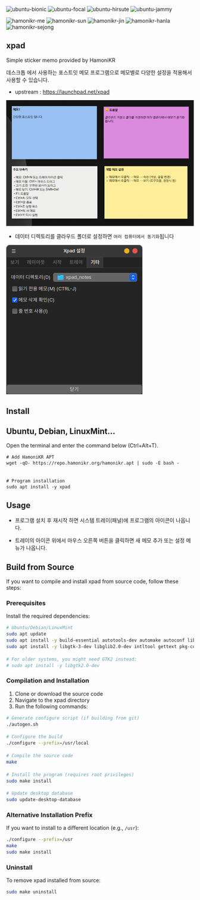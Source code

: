 ![ubuntu-bionic](https://img.shields.io/badge/ubuntu-18.04-red)
![ubuntu-focal](https://img.shields.io/badge/ubuntu-20.04-red)
![ubuntu-hirsute](https://img.shields.io/badge/ubuntu-21.04-red)
![ubuntu-jammy](https://img.shields.io/badge/ubuntu-22.04-red)

![hamonikr-me](https://img.shields.io/badge/hamonikr-me-orange)
![hamonikr-sun](https://img.shields.io/badge/hamonikr-sun-blue)
![hamonikr-jin](https://img.shields.io/badge/hamonikr-jin-green)
![hamonikr-hanla](https://img.shields.io/badge/hamonikr-hanla-purple)
![hamonikr-sejong](https://img.shields.io/badge/hamonikr-sejong-yellow)

## xpad

Simple sticker memo provided by HamoniKR

데스크톱 에서 사용하는 포스트잇 메모 프로그램으로 메모별로 다양한 설정을 적용해서 사용할 수 있습니다.

 * upstream : https://launchpad.net/xpad
 
![xpad](docs/xpad.png)

 * 데이터 디렉토리를 클라우드 폴더로 설정하면 `여러 컴퓨터에서 동기화`됩니다

![xpad](docs/data-folder.png)

## Install

## Ubuntu, Debian, LinuxMint...
Open the terminal and enter the command below (Ctrl+Alt+T).

```
# Add HamoniKR APT
wget -qO- https://repo.hamonikr.org/hamonikr.apt | sudo -E bash -


# Program installation
sudo apt install -y xpad

```

## Usage
 * 프로그램 설치 후 재시작 하면 시스템 트레이(패널)에 프로그램의 아이콘이 나옵니다. 

 * 트레이의 아이콘 위에서 마우스 오른쪽 버튼을 클릭하면 새 메모 추가 또는 설정 메뉴가 나옵니다.


## Build from Source

If you want to compile and install xpad from source code, follow these steps:

### Prerequisites
Install the required dependencies:

```bash
# Ubuntu/Debian/LinuxMint
sudo apt update
sudo apt install -y build-essential autotools-dev automake autoconf libtool
sudo apt install -y libgtk-3-dev libglib2.0-dev intltool gettext pkg-config

# For older systems, you might need GTK2 instead:
# sudo apt install -y libgtk2.0-dev
```

### Compilation and Installation

1. Clone or download the source code
2. Navigate to the xpad directory
3. Run the following commands:

```bash
# Generate configure script (if building from git)
./autogen.sh

# Configure the build
./configure --prefix=/usr/local

# Compile the source code
make

# Install the program (requires root privileges)
sudo make install

# Update desktop database
sudo update-desktop-database
```

### Alternative Installation Prefix
If you want to install to a different location (e.g., `/usr`):

```bash
./configure --prefix=/usr
make
sudo make install
```

### Uninstall
To remove xpad installed from source:

```bash
sudo make uninstall
```
